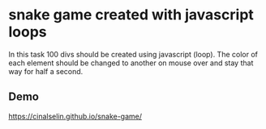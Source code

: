 # snake game created with javascript loops

In this task 100 divs should be created using javascript (loop). The color of each element should be changed to another on mouse over and stay that way for half a second.

## Demo

https://cinalselin.github.io/snake-game/
